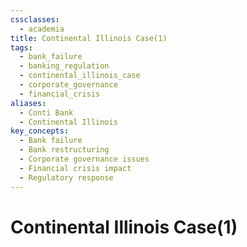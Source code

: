 ```yaml
---
cssclasses:
  - academia
title: Continental Illinois Case(1)
tags:
  - bank_failure
  - banking_regulation
  - continental_illinois_case
  - corporate_governance
  - financial_crisis
aliases:
  - Conti Bank
  - Continental Illinois
key_concepts:
  - Bank failure
  - Bank restructuring
  - Corporate governance issues
  - Financial crisis impact
  - Regulatory response
---
```


# Continental Illinois Case(1)
